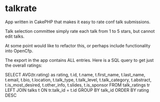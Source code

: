 talkrate
========

App written in CakePHP that makes it easy to rate conf talk submissions.

Talk selection committee simply rate each talk from 1 to 5 stars, but cannot edit talks.

At some point would like to refactor this, or perhaps include functionality into OpenCfp.

The export in the app contains ALL entries.  Here is a SQL query to get just the overall ratings:
 
 SELECT 
     AVG(tr.rating) as rating,
     t.id, 
     t.name, 
     t.first_name, 
     t.last_name, 
     t.email, 
     t.bio, 
     t.location, 
     t.talk_type, 
     t.talk_level, 
     t.talk_category, 
     t.abstract, 
     t.is_most_desired, 
     t.other_info, 
     t.slides, 
     t.is_sponsor 
 FROM talk_ratings tr 
 LEFT JOIN talks t ON tr.talk_id = t.id 
 GROUP BY talk_id 
 ORDER BY rating DESC
 